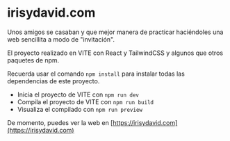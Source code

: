 # irisydavid.com

Unos amigos se casaban y que mejor manera de practicar haciéndoles una web sencillita a modo de "invitación".

El proyecto realizado en VITE con React y TailwindCSS y algunos que otros paquetes de npm.

Recuerda usar el comando `npm install` para instalar todas las dependencias de este proyecto.

- Inicia el proyecto de VITE con `npm run dev` 
- Compila el proyecto de VITE con `npm run build`
- Visualiza el compilado con `npm run preview`

De momento, puedes ver la web en [https://irisydavid.com](https://irisydavid.com)
